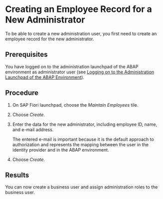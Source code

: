<!-- loio75805250c843483e90aa5c60d7ad3ba7 -->

# Creating an Employee Record for a New Administrator

To be able to create a new administration user, you first need to create an employee record for the new administrator.



<a name="loio75805250c843483e90aa5c60d7ad3ba7__prereq_p5l_vvq_p2b"/>

## Prerequisites

You have logged on to the administration launchpad of the ABAP environment as administrator user \(see [Logging on to the Administration Launchpad of the ABAP Environment](logging-on-to-the-administration-launchpad-of-the-abap-environment-11e765e.md)\).



## Procedure

1.  On SAP Fiori launchpad, choose the *Maintain Employees* tile.

2.  Choose *Create*.

3.  Enter the data for the new administrator, including employee ID, name, and e-mail address.

    The entered e-mail is important because it is the default approach to authorization and represents the mapping between the user in the identity provider and in the ABAP environment.

4.  Choose *Create*.




<a name="loio75805250c843483e90aa5c60d7ad3ba7__result_a3f_rwq_p2b"/>

## Results

You can now create a business user and assign administration roles to the business user.

